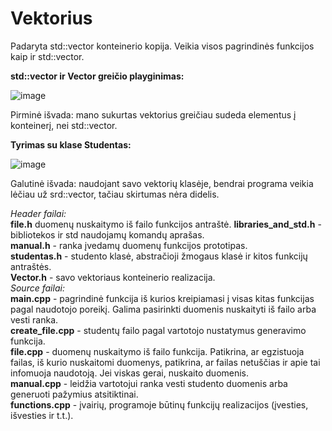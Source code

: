 # Vektorius
Padaryta std::vector konteinerio kopija. Veikia visos pagrindinės funkcijos kaip ir std::vector.

**std::vector ir Vector greičio playginimas:**   
   
![image](https://user-images.githubusercontent.com/99315244/170817615-030c9b17-6e40-47f2-b792-27d69911e555.png)

Pirminė išvada: mano sukurtas vektorius greičiau sudeda elementus į konteinerį, nei std::vector.   

**Tyrimas su klase Studentas:**   
 
 ![image](https://user-images.githubusercontent.com/99315244/170817977-1a95c733-2c63-4544-b1d3-c57a889fdf7d.png)

Galutinė išvada: naudojant savo vektorių klasėje, bendrai programa veikia lėčiau už srd::vector, tačiau skirtumas nėra didelis.   

*Header failai:*  
  **file.h**  duomenų nuskaitymo iš failo funkcijos antraštė. 
  **libraries_and_std.h** - bibliotekos ir std naudojamų komandų aprašas.  
  **manual.h** - ranka įvedamų duomenų funkcijos prototipas.  
  **studentas.h** - studento klasė, abstračioji žmogaus klasė ir kitos funkcijų antraštės.   
  **Vector.h** - savo vektoriaus konteinerio realizacija.   
*Source failai:*  
**main.cpp** - pagrindinė funkcija iš kurios kreipiamasi į visas kitas funkcijas pagal naudotojo poreikį. Galima pasirinkti duomenis nuskaityti iš failo arba vesti ranka.  
**create_file.cpp** - studentų failo pagal vartotojo nustatymus generavimo funkcija.  
**file.cpp** - duomenų nuskaitymo iš failo funkcija. Patikrina, ar egzistuoja failas, iš kurio nuskaitomi duomenys, patikrina, ar failas netuščias ir apie tai infomuoja naudotoją. Jei viskas gerai, nuskaito duomenis.  
**manual.cpp** - leidžia vartotojui ranka vesti studento duomenis arba generuoti pažymius atsitiktinai.  
**functions.cpp** - įvairių, programoje būtinų funkcijų realizacijos (įvesties, išvesties ir t.t.).  


